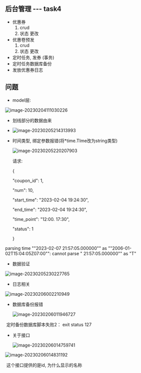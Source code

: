 ## 后台管理 --- task4

* 优惠券
  1. crud
  2. 状态 更改
* 优惠卷预发
  1. crud
  2. 状态 更改
* 定时任务, 发券 (事务)
* 定时任务数据库备份
* 发放优惠券日志







## 问题

* model层:

![image-20230204111030226](C:\Users\86132\AppData\Roaming\Typora\typora-user-images\image-20230204111030226.png)





* 划线部分的数据由来
* ![image-20230205214313993](C:\Users\86132\AppData\Roaming\Typora\typora-user-images\image-20230205214313993.png)





* 时间类型, 绑定参数报错(将*time.TIme改为string类型)

  ![image-20230205220207903](C:\Users\86132\AppData\Roaming\Typora\typora-user-images\image-20230205220207903.png)

  

  请求:

  {

    "coupon_id": 1,

    "num": 10,

    "start_time": "2023-02-04 19:24:30",

    "end_time": "2023-02-04 19:24:30",

    "time_point": "12:00. 17:30",

    "status": 1

  }

parsing time "\"2023-02-07 21:57:05.000000\"" as "\"2006-01-02T15:04:05Z07:00\"": cannot parse " 21:57:05.000000\"" as "T"



* 数据验证

![image-20230205230227765](C:\Users\86132\AppData\Roaming\Typora\typora-user-images\image-20230205230227765.png)



*  日志相关

  ![image-20230206002210949](C:\Users\86132\AppData\Roaming\Typora\typora-user-images\image-20230206002210949.png)







* 数据库备份报错

  ![image-20230206011946727](C:\Users\86132\AppData\Roaming\Typora\typora-user-images\image-20230206011946727.png)

​							定时备份数据库脚本失败2： exit status 127





* 关于接口

  ![image-20230206014759741](C:\Users\86132\AppData\Roaming\Typora\typora-user-images\image-20230206014759741.png)

![image-20230206014831192](C:\Users\86132\AppData\Roaming\Typora\typora-user-images\image-20230206014831192.png)

​					这个接口提供的是id, 为什么显示的名称

​					



